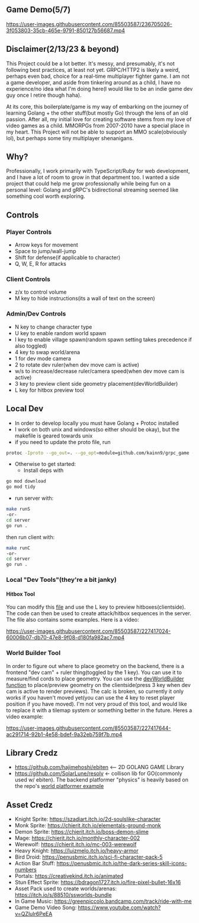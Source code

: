 ## Game Demo(5/7)
https://user-images.githubusercontent.com/85503587/236705026-3f053803-35cb-465e-9791-850127b56687.mp4

## Disclaimer(2/13/23 & beyond)

This Project could be a lot better. It's messy, and presumably, it's not following best practices, at least not yet. GRPC/HTTP2 is likely a weird, perhaps even bad, choice for a real-time multiplayer fighter game. I am not a game developer, and aside from tinkering around as a child, I have no experience/no idea what I'm doing here(I would like to be an indie game dev guy once I retire though haha).

At its core, this boilerplate/game is my way of embarking on the journey of learning Golang + the other stuff(but mostly Go) through the lens of an old passion. After all, my initial love for creating software stems from my love of video games as a child. MMORPGs from 2007-2010 have a special place in my heart. This Project will not be able to support an MMO scale(obviously lol), but perhaps some tiny multiplayer shenanigans.

## Why?
Professionally, I work primarily with TypeScript/Ruby for web development, and I have a lot of room to grow in that department too. I wanted a side project that could help me grow professionally while being fun on a personal level: Golang and gRPC's bidirectional streaming seemed like something cool worth exploring.

## Controls
### Player Controls
- Arrow keys for movement
- Space to jump/wall-jump
- Shift for defense(if applicable to character)
- Q, W, E, R for attacks

### Client Controls
- z/x to control volume
- M key to hide instructions(its a wall of text on the screen)

### Admin/Dev Controls
- N key to change character type
- U key to enable random world spawn
- I key to enable village spawn(random spawn setting takes precedence if also toggled)
- 4 key to swap world/arena
- 1 for dev mode camera
- 2 to rotate dev ruler(when dev move cam is active)
- w/s to increase/decrease ruler/camera speed(when dev move cam is active)
- 3 key to preview client side geometry placement(devWorldBuilder)
- L key for hitbox preview tool


## Local Dev
- In order to develop locally you must have Golang + Protoc installed
- I work on both unix and windows(so either should be okay), but the makefile is geared towards unix
- if you need to update the proto file, run 
```bash
protoc -Iproto --go_out=. --go_opt=module=github.com/kainn9/grpc_game --go-grpc_out=. --go-grpc_opt=module=github.com/kainn9/grpc_game proto/players.proto
```
- Otherwise to get started:
  - Install deps with
```bash
go mod download
go mod tidy
```
- run server with:
```bash
make runS
-or-
cd server
go run .
```
then run client with:
```bash
make runC
-or-
cd server
go run .
```

### Local "Dev Tools"(they're a bit janky)

#### Hitbox Tool
You can modify this [file](https://github.com/kainn9/go_grpc_multiplayer_game_example_attempt/blob/main/client/hitBoxTest.go) and use the L key to preview hitboxes(clientside). The code can then be used to create attack/hitbox sequences in the server. The file also contains some examples. Here is a video:

https://user-images.githubusercontent.com/85503587/227417024-60006b07-db70-47e8-9f08-d180fa982ac7.mp4

### World Builder Tool
In order to figure out where to place geometry on the backend, there is a frontend "dev cam" + ruler thing(toggled by the 1 key). You can use it to measure/find cords to place geometry. You can use the [devWorldBuilder function](https://github.com/kainn9/go_grpc_multiplayer_game_example_attempt/blob/main/client/devWorldBuilder.go#L11) to place/preview geometry on the clientside(press 3 key when dev cam is active to render previews). The calc is broken, so currently it only works if you haven't moved yet(you can use the 4 key to reset player position if you have moved). I'm not very proud of this tool, and would like to replace it with a tilemap system or something better in the future. Heres a video example:

https://user-images.githubusercontent.com/85503587/227417644-ac291714-92b1-4e58-bdef-9a32eb759f7b.mp4



## Library Credz
- https://github.com/hajimehoshi/ebiten <-- 2D GOLANG GAME Library
- https://github.com/SolarLune/resolv <- collison lib for GO(commonly used w/ ebiten). The backend platformer "physics" is heavily based on the repo's [world platformer example](https://github.com/SolarLune/resolv/blob/master/examples/worldPlatformer.go)

## Asset Credz
- Knight Sprite: https://szadiart.itch.io/2d-soulslike-character
- Monk Sprite: https://chierit.itch.io/elementals-ground-monk
- Demon Sprite: https://chierit.itch.io/boss-demon-slime
- Mage: https://chierit.itch.io/monthly-character-002
- Werewolf: https://chierit.itch.io/mc-003-werewolf
- Heavy Knight: https://luizmelo.itch.io/heavy-armor
- Bird Droid: https://penusbmic.itch.io/sci-fi-character-pack-5
- Action Bar Stuff: https://penusbmic.itch.io/the-dark-series-skill-icons-numbers
- Portals: https://creativekind.itch.io/animated
- Stun Effect Sprite: https://bdragon1727.itch.io/fire-pixel-bullet-16x16
- Asset Pack used to create worlds/arenas: https://itch.io/s/88510/ssworlds-bundle
- In Game Music: https://greenpiccolo.bandcamp.com/track/ride-with-me
- Game Demo Video Song: https://www.youtube.com/watch?v=QZluIr6PeEA
